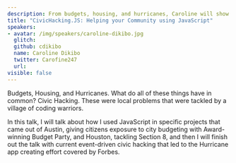 ```yaml
---
description: From budgets, housing, and hurricanes, Caroline will show how Javascript can be used to tackle local problems in your community.
title: "CivicHacking.JS: Helping your Community using JavaScript"
speakers:
- avatar: /img/speakers/caroline-dikibo.jpg
  glitch:
  github: cdikibo
  name: Caroline Dikibo
  twitter: Carofine247
  url:
visible: false
---
```


Budgets, Housing, and Hurricanes. What do all of these things have in common? Civic Hacking. These were local problems that were tackled by a village of coding warriors.

In this talk, I will talk about how I used JavaScript in specific projects that came out of Austin, giving citizens exposure to city budgeting with Award-winning Budget Party, and Houston, tackling Section 8, and then I will finish out the talk with current event-driven civic hacking that led to the Hurricane app creating effort covered by Forbes.
